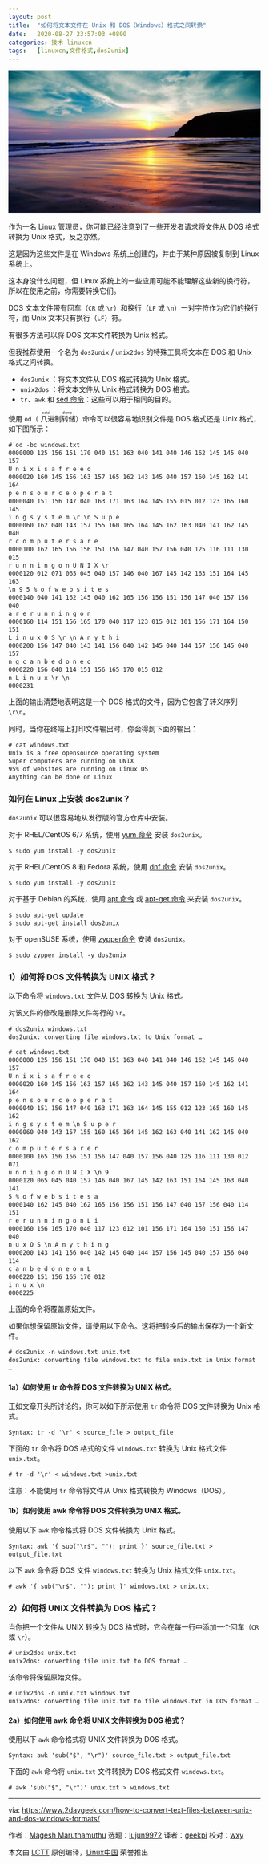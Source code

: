 ```yaml
---
layout: post
title:	"如何将文本文件在 Unix 和 DOS（Windows）格式之间转换"
date:	2020-08-27 23:57:03 +0800 
categories:	技术 linuxcn 
tags:	[linuxcn,文件格式,dos2unix]
---
```



![](/Asserts/Images/album/202008/27/235550klfnz34lzpnchf7g.jpg)


作为一名 Linux 管理员，你可能已经注意到了一些开发者请求将文件从 DOS 格式转换为 Unix 格式，反之亦然。


这是因为这些文件是在 Windows 系统上创建的，并由于某种原因被复制到 Linux 系统上。


这本身没什么问题，但 Linux 系统上的一些应用可能不能理解这些新的换行符，所以在使用之前，你需要转换它们。


DOS 文本文件带有回车（`CR` 或 `\r`）和换行（`LF` 或 `\n`）一对字符作为它们的换行符，而 Unix 文本只有换行（`LF`）符。


有很多方法可以将 DOS 文本文件转换为 Unix 格式。


但我推荐使用一个名为 `dos2unix` / `unix2dos` 的特殊工具将文本在 DOS 和 Unix 格式之间转换。


* `dos2unix` ：将文本文件从 DOS 格式转换为 Unix 格式。
* `unix2dos` ：将文本文件从 Unix 格式转换为 DOS 格式。
* `tr`、`awk` 和 [sed 命令](https://www.2daygeek.com/linux-sed-to-find-and-replace-string-in-files/)：这些可以用于相同的目的。


使用 `od`（<ruby> 八进制转储 <rt>  octal dump </rt></ruby>）命令可以很容易地识别文件是 DOS 格式还是 Unix 格式，如下图所示：



```
# od -bc windows.txt
0000000 125 156 151 170 040 151 163 040 141 040 146 162 145 145 040 157
U n i x i s a f r e e o
0000020 160 145 156 163 157 165 162 143 145 040 157 160 145 162 141 164
p e n s o u r c e o p e r a t
0000040 151 156 147 040 163 171 163 164 145 155 015 012 123 165 160 145
i n g s y s t e m \r \n S u p e
0000060 162 040 143 157 155 160 165 164 145 162 163 040 141 162 145 040
r c o m p u t e r s a r e
0000100 162 165 156 156 151 156 147 040 157 156 040 125 116 111 130 015
r u n n i n g o n U N I X \r
0000120 012 071 065 045 040 157 146 040 167 145 142 163 151 164 145 163
\n 9 5 % o f w e b s i t e s
0000140 040 141 162 145 040 162 165 156 156 151 156 147 040 157 156 040
a r e r u n n i n g o n
0000160 114 151 156 165 170 040 117 123 015 012 101 156 171 164 150 151
L i n u x O S \r \n A n y t h i
0000200 156 147 040 143 141 156 040 142 145 040 144 157 156 145 040 157
n g c a n b e d o n e o
0000220 156 040 114 151 156 165 170 015 012
n L i n u x \r \n
0000231

```

上面的输出清楚地表明这是一个 DOS 格式的文件，因为它包含了转义序列 `\r\n`。


同时，当你在终端上打印文件输出时，你会得到下面的输出：



```
# cat windows.txt
Unix is a free opensource operating system
Super computers are running on UNIX
95% of websites are running on Linux OS
Anything can be done on Linux

```

### 如何在 Linux 上安装 dos2unix？


`dos2unix` 可以很容易地从发行版的官方仓库中安装。


对于 RHEL/CentOS 6/7 系统，使用 [yum 命令](https://www.2daygeek.com/linux-yum-command-examples-manage-packages-rhel-centos-systems/) 安装 `dos2unix`。



```
$ sudo yum install -y dos2unix

```

对于 RHEL/CentOS 8 和 Fedora 系统，使用 [dnf 命令](https://www.2daygeek.com/linux-dnf-command-examples-manage-packages-fedora-centos-rhel-systems/) 安装 `dos2unix`。



```
$ sudo yum install -y dos2unix

```

对于基于 Debian 的系统，使用 [apt 命令](https://www.2daygeek.com/apt-command-examples-manage-packages-debian-ubuntu-systems/) 或 [apt-get 命令](https://www.2daygeek.com/apt-get-apt-cache-command-examples-manage-packages-debian-ubuntu-systems/) 来安装 `dos2unix`。



```
$ sudo apt-get update
$ sudo apt-get install dos2unix

```

对于 openSUSE 系统，使用 [zypper命令](https://www.2daygeek.com/zypper-command-examples-manage-packages-opensuse-system/) 安装 `dos2unix`。



```
$ sudo zypper install -y dos2unix

```

### 1）如何将 DOS 文件转换为 UNIX 格式？


以下命令将 `windows.txt` 文件从 DOS 转换为 Unix 格式。


对该文件的修改是删除文件每行的 `\r`。



```
# dos2unix windows.txt
dos2unix: converting file windows.txt to Unix format …

```


```
# cat windows.txt
0000000 125 156 151 170 040 151 163 040 141 040 146 162 145 145 040 157
U n i x i s a f r e e o
0000020 160 145 156 163 157 165 162 143 145 040 157 160 145 162 141 164
p e n s o u r c e o p e r a t
0000040 151 156 147 040 163 171 163 164 145 155 012 123 165 160 145 162
i n g s y s t e m \n S u p e r
0000060 040 143 157 155 160 165 164 145 162 163 040 141 162 145 040 162
c o m p u t e r s a r e r
0000100 165 156 156 151 156 147 040 157 156 040 125 116 111 130 012 071
u n n i n g o n U N I X \n 9
0000120 065 045 040 157 146 040 167 145 142 163 151 164 145 163 040 141
5 % o f w e b s i t e s a
0000140 162 145 040 162 165 156 156 151 156 147 040 157 156 040 114 151
r e r u n n i n g o n L i
0000160 156 165 170 040 117 123 012 101 156 171 164 150 151 156 147 040
n u x O S \n A n y t h i n g
0000200 143 141 156 040 142 145 040 144 157 156 145 040 157 156 040 114
c a n b e d o n e o n L
0000220 151 156 165 170 012
i n u x \n
0000225

```

上面的命令将覆盖原始文件。


如果你想保留原始文件，请使用以下命令。这将把转换后的输出保存为一个新文件。



```
# dos2unix -n windows.txt unix.txt
dos2unix: converting file windows.txt to file unix.txt in Unix format …

```

#### 1a）如何使用 tr 命令将 DOS 文件转换为 UNIX 格式。


正如文章开头所讨论的，你可以如下所示使用 `tr` 命令将 DOS 文件转换为 Unix 格式。



```
Syntax: tr -d '\r' < source_file > output_file

```

下面的 `tr` 命令将 DOS 格式的文件 `windows.txt` 转换为 Unix 格式文件 `unix.txt`。



```
# tr -d '\r' < windows.txt >unix.txt

```

注意：不能使用 `tr` 命令将文件从 Unix 格式转换为 Windows（DOS）。


#### 1b）如何使用 awk 命令将 DOS 文件转换为 UNIX 格式。


使用以下 `awk` 命令格式将 DOS 文件转换为 Unix 格式。



```
Syntax: awk '{ sub("\r$", ""); print }' source_file.txt > output_file.txt

```

以下 `awk` 命令将 DOS 文件 `windows.txt` 转换为 Unix 格式文件 `unix.txt`。



```
# awk '{ sub("\r$", ""); print }' windows.txt > unix.txt

```

### 2）如何将 UNIX 文件转换为 DOS 格式？


当你把一个文件从 UNIX 转换为 DOS 格式时，它会在每一行中添加一个回车（`CR` 或 `\r`）。



```
# unix2dos unix.txt
unix2dos: converting file unix.txt to DOS format …

```

该命令将保留原始文件。



```
# unix2dos -n unix.txt windows.txt
unix2dos: converting file unix.txt to file windows.txt in DOS format …

```

#### 2a）如何使用 awk 命令将 UNIX 文件转换为 DOS 格式？


使用以下 `awk` 命令格式将 UNIX 文件转换为 DOS 格式。



```
Syntax: awk 'sub("$", "\r")' source_file.txt > output_file.txt

```

下面的 `awk` 命令将 `unix.txt` 文件转换为 DOS 格式文件 `windows.txt`。



```
# awk 'sub("$", "\r")' unix.txt > windows.txt

```



---


via: <https://www.2daygeek.com/how-to-convert-text-files-between-unix-and-dos-windows-formats/>


作者：[Magesh Maruthamuthu](https://www.2daygeek.com/author/magesh/) 选题：[lujun9972](https://github.com/lujun9972) 译者：[geekpi](https://github.com/geekpi) 校对：[wxy](https://github.com/wxy)


本文由 [LCTT](https://github.com/LCTT/TranslateProject) 原创编译，[Linux中国](https://linux.cn/) 荣誉推出
